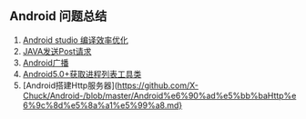 ## Android 问题总结 ##



1. [Android studio 编译效率优化](https://github.com/X-Chuck/Android-/blob/master/%E7%BC%96%E8%AF%91%E6%95%88%E7%8E%87%E4%BC%98%E5%8C%96.md)
2. [JAVA发送Post请求](https://github.com/X-Chuck/Android-/blob/master/JAVA%E5%8F%91%E9%80%81Post%E8%AF%B7%E6%B1%82%E6%96%B9%E6%B3%95.md)
3. [Android广播](https://github.com/X-Chuck/Android-/blob/master/Android%20%E5%B9%BF%E6%92%AD.md)
4. [Android5.0+获取进程列表工具类](https://github.com/X-Chuck/Android-/blob/master/Android%205.0%2B%E8%8E%B7%E5%8F%96%E8%BF%9B%E7%A8%8B%E5%B7%A5%E5%85%B7%E7%B1%BB.md)
5. [Android搭建Http服务器](https://github.com/X-Chuck/Android-/blob/master/Android%e6%90%ad%e5%bb%baHttp%e6%9c%8d%e5%8a%a1%e5%99%a8.md}